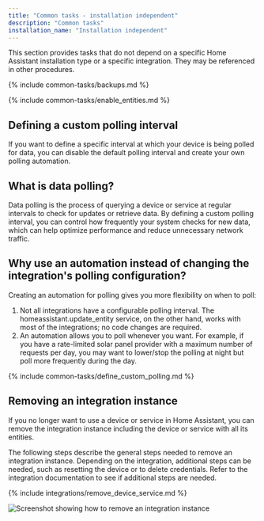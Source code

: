 ```yaml
---
title: "Common tasks - installation independent"
description: "Common tasks"
installation_name: "Installation independent"
---
```

This section provides tasks that do not depend on a specific Home Assistant installation type or a specific integration. They may be referenced in other procedures.

{% include common-tasks/backups.md %}

{% include common-tasks/enable_entities.md %}

## Defining a custom polling interval

If you want to define a specific interval at which your device is being polled for data, you can disable the default polling interval and create your own polling automation.

## What is data polling?

Data polling is the process of querying a device or service at regular intervals to check for updates or retrieve data. By defining a custom polling interval, you can control how frequently your system checks for new data, which can help optimize performance and reduce unnecessary network traffic.

## Why use an automation instead of changing the integration's polling configuration?

Creating an automation for polling gives you more flexibility on when to poll:

1. Not all integrations have a configurable polling interval. The homeassistant.update_entity service, on the other hand, works with most of the integrations; no code changes are required.
2. An automation allows you to poll whenever you want. For example, if you have a rate-limited solar panel provider with a maximum number of requests per day, you may want to lower/stop the polling at night but poll more frequently during the day.

{% include common-tasks/define_custom_polling.md %}

## Removing an integration instance

If you no longer want to use a device or service in Home Assistant, you can remove the integration instance including the device or service with all its entities.

The following steps describe the general steps needed to remove an integration instance. Depending on the integration, additional steps can be needed, such as resetting the device or to delete credentials. Refer to the integration documentation to see if additional steps are needed.

{% include integrations/remove_device_service.md %}

![Screenshot showing how to remove an integration instance](/images/docs/configuration/integration_instance_delete.png)
